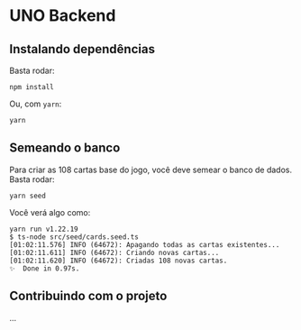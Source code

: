 # UNO Backend

## Instalando dependências

Basta rodar:

```
npm install
```

Ou, com `yarn`:

```
yarn
```

## Semeando o banco

Para criar as 108 cartas base do jogo, você deve semear o banco de dados.
Basta rodar:

```
yarn seed
```

Você verá algo como:

```
yarn run v1.22.19
$ ts-node src/seed/cards.seed.ts
[01:02:11.576] INFO (64672): Apagando todas as cartas existentes...
[01:02:11.611] INFO (64672): Criando novas cartas...
[01:02:11.620] INFO (64672): Criadas 108 novas cartas.
✨  Done in 0.97s.
```

## Contribuindo com o projeto

...
